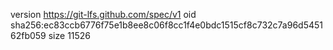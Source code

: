 version https://git-lfs.github.com/spec/v1
oid sha256:ec83ccb6776f75e1b8ee8c06f8cc1f4e0bdc1515cf8c732c7a96d545162fb059
size 11526
